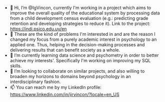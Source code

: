 - 👋 Hi, I’m @IgVincon, currently I'm working in a project which aims to improve the overall quality of the educational system
by processing data from a child development census evaluation (e.g.: predicting grade retention and developing strategies to reduce it). 
Link to the project: https://indi.psico.edu.uy/en
- 👀 These are the kind of problems I'm interested in and are the reason I changed my focus from a purely academic interest in psychology
to an applied one. Thus, helping in the decision-making processes and delivering results that can benefit society as a whole.
- 🌱 I’m currently learning data science and psychometry in order to better achieve my interests'. Specifically I'm working on improving my SQL skills.
- 💞️ I’m looking to collaborate on similar projects, and also willing to broaden my horizons to domains beyond psychology in an interdisciplinary fashion.
- 📫 You can reach me by my LinkedIn profile: https://www.linkedin.com/in/jirvincon/?locale=en_US

<!---
IgVincon/IgVincon is a ✨ special ✨ repository because its `README.md` (this file) appears on your GitHub profile.
You can click the Preview link to take a look at your changes.
--->
